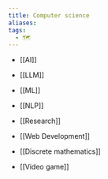 ```yaml
---
title: Computer science
aliases: 
tags:
  - 🗺️
---
```


- [[AI]]
- [[LLM]]
- [[ML]]
- [[NLP]]
- [[Research]]
- [[Web Development]]

- [[Discrete mathematics]]
- [[Video game]]
